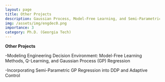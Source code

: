 ```yaml
---
layout: page
title: Other Projects
description: Gaussian Process, Model-Free Learning, and Semi-Parametric GP Regression   
img: /assets/img/engdec0.png
importance: 3
category: Ph.D. (Georgia Tech)
---
```

  
  **Other Projects**
  
  -Modeling Engineering Decision Environment:  Model-Free Learning Methods, Q-Learning, and Gaussian Process (GP) Regression  
  
  -Incorporating Semi-Parametric GP Regression into DDP and Adaptive Control


